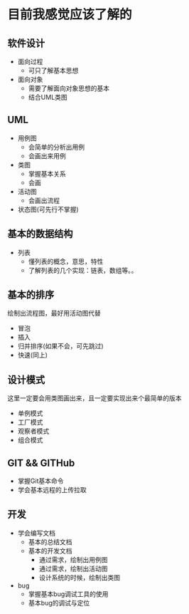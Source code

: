 # 目前我感觉应该了解的
## 软件设计
* 面向过程
  * 可只了解基本思想
* 面向对象
  * 需要了解面向对象思想的基本
  * 结合UML类图

## UML
* 用例图
  * 会简单的分析出用例
  * 会画出来用例
* 类图
  * 掌握基本关系
  * 会画
* 活动图
  * 会画出流程
* 状态图(可先行不掌握)

## 基本的数据结构
* 列表
  * 懂列表的概念，意思，特性
  * 了解列表的几个实现：链表，数组等。。

## 基本的排序
绘制出流程图，最好用活动图代替
* 冒泡
* 插入
* 归并排序(如果不会，可先跳过)
* 快速(同上)

## 设计模式
这里一定要会用类图画出来，且一定要实现出来个最简单的版本
* 单例模式
* 工厂模式
* 观察者模式
* 组合模式

## GIT && GITHub
* 掌握Git基本命令
* 学会基本远程的上传拉取

## 开发
* 学会编写文档
  * 基本的总结文档
  * 基本的开发文档
    * 通过需求，绘制出用例图
    * 通过需求，绘制出活动图
    * 设计系统的时候，绘制出类图
* bug
  * 掌握基本bug调试工具的使用
  * 基本bug的调试与定位
